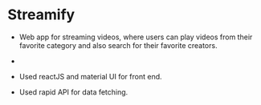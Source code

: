  <h1>Streamify</h1>
  <ul>
  <li><p style='font-size:14px'>Web app for streaming videos, where users can play videos from their favorite category and also search for their favorite creators.</P><li>
  <li><p style='font-size:14px'>Used reactJS and material UI for front end.</p></li>
  <li><p style='font-size:14px'>Used rapid API for data fetching.</p></li>
  <ul>
 
